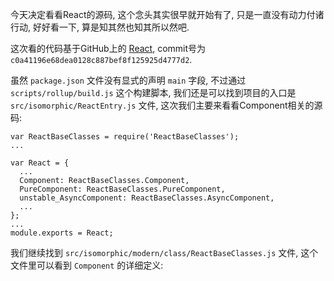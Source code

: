 今天决定看看React的源码, 这个念头其实很早就开始有了, 只是一直没有动力付诸行动, 好好看一下, 算是知其然也知其所以然吧.

这次看的代码基于GitHub上的 [React](https://github.com/facebook/react), commit号为 `c0a41196e68dea0128c887bef8f125925d4777d2`.

虽然 `package.json` 文件没有显式的声明 `main` 字段, 不过通过 `scripts/rollup/build.js` 这个构建脚本, 我们还是可以找到项目的入口是 `src/isomorphic/ReactEntry.js` 文件, 这次我们主要来看看Component相关的源码:

    var ReactBaseClasses = require('ReactBaseClasses');
    ...

    var React = {
      ...
      Component: ReactBaseClasses.Component,
      PureComponent: ReactBaseClasses.PureComponent,
      unstable_AsyncComponent: ReactBaseClasses.AsyncComponent,
      ...
    };
    ...
    module.exports = React;

我们继续找到 `src/isomorphic/modern/class/ReactBaseClasses.js` 文件, 这个文件里可以看到 `Component` 的详细定义:

